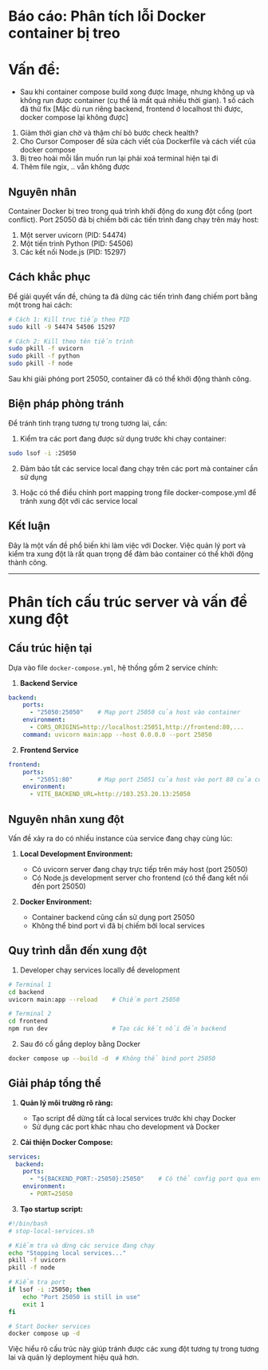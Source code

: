 
# Báo cáo: Phân tích lỗi Docker container bị treo

# Vấn đề: 
- Sau khi container compose build xong được Image, nhưng không up và không run được container (cụ thể là mất quá nhiều thời gian). 1 số cách đã thử fix  [Mặc dù run riêng backend, frontend ở localhost thì được, docker compose lại không được]
1. Giảm thời gian chờ và thậm chí bỏ bước check health? 
2. Cho Cursor Composer để sửa cách viết của Dockerfile và cách viết của docker compose 
3. Bị treo hoài mỗi lần muốn run lại phải xoá terminal hiện tại đi 
4. Thêm file ngix, .. vẫn không được 

## Nguyên nhân
Container Docker bị treo trong quá trình khởi động do xung đột cổng (port conflict). Port 25050 đã bị chiếm bởi các tiến trình đang chạy trên máy host:

1. Một server uvicorn (PID: 54474)
2. Một tiến trình Python (PID: 54506) 
3. Các kết nối Node.js (PID: 15297)

## Cách khắc phục
Để giải quyết vấn đề, chúng ta đã dừng các tiến trình đang chiếm port bằng một trong hai cách:

```bash
# Cách 1: Kill trực tiếp theo PID
sudo kill -9 54474 54506 15297

# Cách 2: Kill theo tên tiến trình
sudo pkill -f uvicorn
sudo pkill -f python
sudo pkill -f node
```

Sau khi giải phóng port 25050, container đã có thể khởi động thành công.

## Biện pháp phòng tránh
Để tránh tình trạng tương tự trong tương lai, cần:

1. Kiểm tra các port đang được sử dụng trước khi chạy container:
```bash
sudo lsof -i :25050
```

2. Đảm bảo tắt các service local đang chạy trên các port mà container cần sử dụng

3. Hoặc có thể điều chỉnh port mapping trong file docker-compose.yml để tránh xung đột với các service local

## Kết luận
Đây là một vấn đề phổ biến khi làm việc với Docker. Việc quản lý port và kiểm tra xung đột là rất quan trọng để đảm bảo container có thể khởi động thành công.


---


# Phân tích cấu trúc server và vấn đề xung đột

## Cấu trúc hiện tại
Dựa vào file `docker-compose.yml`, hệ thống gồm 2 service chính:

1. **Backend Service**
```yaml
backend:
    ports:
      - "25050:25050"    # Map port 25050 của host vào container
    environment:
      - CORS_ORIGINS=http://localhost:25051,http://frontend:80,...
    command: uvicorn main:app --host 0.0.0.0 --port 25050
```

2. **Frontend Service**
```yaml
frontend:
    ports:
      - "25051:80"       # Map port 25051 của host vào port 80 của container
    environment:
      - VITE_BACKEND_URL=http://103.253.20.13:25050
```

## Nguyên nhân xung đột
Vấn đề xảy ra do có nhiều instance của service đang chạy cùng lúc:

1. **Local Development Environment:**
   - Có uvicorn server đang chạy trực tiếp trên máy host (port 25050)
   - Có Node.js development server cho frontend (có thể đang kết nối đến port 25050)

2. **Docker Environment:**
   - Container backend cũng cần sử dụng port 25050
   - Không thể bind port vì đã bị chiếm bởi local services

## Quy trình dẫn đến xung đột

1. Developer chạy services locally để development
```bash
# Terminal 1
cd backend
uvicorn main:app --reload    # Chiếm port 25050

# Terminal 2
cd frontend
npm run dev                  # Tạo các kết nối đến backend
```

2. Sau đó cố gắng deploy bằng Docker
```bash
docker compose up --build -d  # Không thể bind port 25050
```

## Giải pháp tổng thể

1. **Quản lý môi trường rõ ràng:**
   - Tạo script để dừng tất cả local services trước khi chạy Docker
   - Sử dụng các port khác nhau cho development và Docker

2. **Cải thiện Docker Compose:**
```yaml
services:
  backend:
    ports:
      - "${BACKEND_PORT:-25050}:25050"    # Có thể config port qua env
    environment:
      - PORT=25050
```

3. **Tạo startup script:**
```bash
#!/bin/bash
# stop-local-services.sh

# Kiểm tra và dừng các service đang chạy
echo "Stopping local services..."
pkill -f uvicorn
pkill -f node

# Kiểm tra port
if lsof -i :25050; then
    echo "Port 25050 is still in use"
    exit 1
fi

# Start Docker services
docker compose up -d
```

Việc hiểu rõ cấu trúc này giúp tránh được các xung đột tương tự trong tương lai và quản lý deployment hiệu quả hơn.
